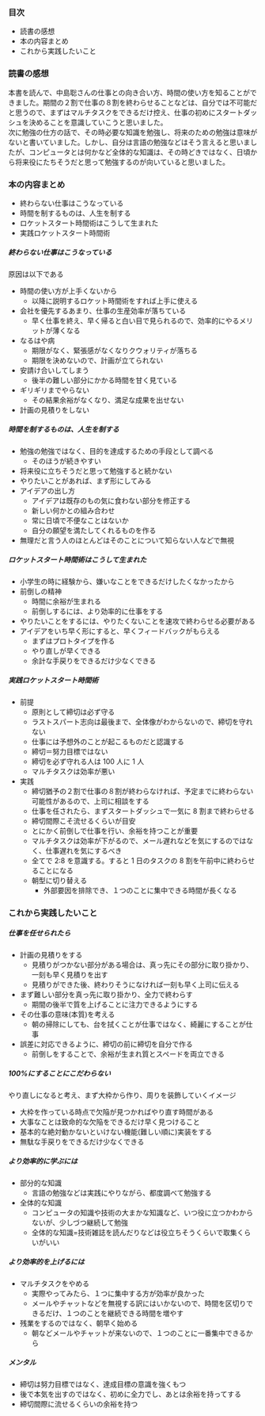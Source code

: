 ### 目次

- 読書の感想
- 本の内容まとめ
- これから実践したいこと

### 読書の感想

本書を読んで、中島聡さんの仕事との向き合い方、時間の使い方を知ることができました。期間の２割で仕事の８割を終わらせることなどは、自分では不可能だと思うので、まずはマルチタスクをできるだけ控え、仕事の初めにスタートダッシュを決めることを意識していこうと思いました。  
次に勉強の仕方の話で、その時必要な知識を勉強し、将来のための勉強は意味がないと書いていました。しかし、自分は言語の勉強などはそう言えると思いましたが、コンピュータとは何かなど全体的な知識は、その時どきではなく、日頃から将来役にたちそうだと思って勉強するのが向いていると思いました。

### 本の内容まとめ

- 終わらない仕事はこうなっている
- 時間を制するものは、人生を制する
- ロケットスタート時間術はこうして生まれた
- 実践ロケットスタート時間術

##### 終わらない仕事はこうなっている

原因は以下である

- 時間の使い方が上手くないから
  - 以降に説明するロケット時間術をすれば上手に使える
- 会社を優先するあまり、仕事の生産効率が落ちている
  - 早く仕事を終え、早く帰ると白い目で見られるので、効率的にやるメリットが薄くなる
- なるはや病
  - 期限がなく、緊張感がなくなりクウォリティが落ちる
  - 期限を決めないので、計画が立てられない
- 安請け合いしてしまう
  - 後半の難しい部分にかかる時間を甘く見ている
- ギリギリまでやらない
  - その結果余裕がなくなり、満足な成果を出せない
- 計画の見積りをしない

##### 時間を制するものは、人生を制する

- 勉強の勉強ではなく、目的を達成するための手段として調べる
  - そのほうが続きやすい
- 将来役に立ちそうだと思って勉強すると続かない
- やりたいことがあれば、まず形にしてみる
- アイデアの出し方
  - アイデアは既存のもの気に食わない部分を修正する
  - 新しい何かとの組み合わせ
  - 常に日頃で不便なことはないか
  - 自分の願望を満たしてくれるものを作る
- 無理だと言う人のほとんどはそのことについて知らない人などで無視

##### ロケットスタート時間術はこうして生まれた

- 小学生の時に経験から、嫌いなことをできるだけしたくなかったから
- 前倒しの精神
  - 時間に余裕が生まれる
  - 前倒しするには、より効率的に仕事をする
- やりたいことをするには、やりたくないことを速攻で終わらせる必要がある
- アイデアをいち早く形にすると、早くフィードバックがもらえる
  - まずはプロトタイプを作る
  - やり直しが早くできる
  - 余計な手戻りをできるだけ少なくできる

##### 実践ロケットスタート時間術

- 前提
  - 原則として締切は必ず守る
  - ラストスパート志向は最後まで、全体像がわからないので、締切を守れない
  - 仕事には予想外のことが起こるものだと認識する
  - 締切＝努力目標ではない
  - 締切を必ず守れる人は 100 人に 1 人
  - マルチタスクは効率が悪い
- 実践
  - 締切猶予の２割で仕事の８割が終わらなければ、予定までに終わらない可能性があるので、上司に相談をする
  - 仕事を任されたら、まずスタートダッシュで一気に 8 割まで終わらせる
  - 締切間際こそ流せるくらいが目安
  - とにかく前倒しで仕事を行い、余裕を持つことが重要
  - マルチタスクは効率が下がるので、メール遅れなどを気にするのではなく、仕事遅れを気にするべき
  - 全てで 2:8 を意識する。すると 1 日のタスクの 8 割を午前中に終わらせることになる
  - 朝型に切り替える
    - 外部要因を排除でき、１つのことに集中できる時間が長くなる

### これから実践したいこと

##### 仕事を任せられたら

- 計画の見積りをする
  - 見積りがつかない部分がある場合は、真っ先にその部分に取り掛かり、一刻も早く見積りを出す
  - 見積りができた後、終わりそうになければ一刻も早く上司に伝える
- まず難しい部分を真っ先に取り掛かり、全力で終わらす
  - 期間の後半で質を上げることに注力できるようにする
- その仕事の意味(本質)を考える
  - 朝の掃除にしても、台を拭くことが仕事ではなく、綺麗にすることが仕事
- 誤差に対応できるように、締切の前に締切を自分で作る
  - 前倒しをすることで、余裕が生まれ質とスペードを両立できる

##### 100%にすることにこだわらない

やり直しになると考え、まず大枠から作り、周りを装飾していくイメージ

- 大枠を作っている時点で欠陥が見つかればやり直す時間がある
- 大事なことは致命的な欠陥をできるだけ早く見つけること
- 基本的な絶対動かないといけない機能(難しい順に)実装をする
- 無駄な手戻りをできるだけ少なくできる

##### より効率的に学ぶには

- 部分的な知識
  - 言語の勉強などは実践にやりながら、都度調べて勉強する
- 全体的な知識
  - コンピュータの知識や技術の大まかな知識など、いつ役に立つかわからないが、少しづつ継続して勉強
  - 全体的な知識=技術雑誌を読んだりなどは役立ちそうくらいで取集くらいがいい

##### より効率的を上げるには

- マルチタスクをやめる
  - 実際やってみたら、１つに集中する方が効率が良かった
  - メールやチャットなどを無視する訳にはいかないので、時間を区切りできるだけ、１つのことを継続できる時間を増やす
- 残業をするのではなく、朝早く始める
  - 朝などメールやチャットが来ないので、１つのことに一番集中できるから

##### メンタル

- 締切は努力目標ではなく、達成目標の意識を強くもつ
- 後で本気を出すのではなく、初めに全力でし、あとは余裕を持ってする
- 締切間際に流せるくらいの余裕を持つ
